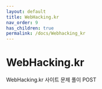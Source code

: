 ```yaml
---
layout: default
title: WebHacking.kr
nav_order: 9
has_children: true
permalink: /docs/Webhacking_kr
---
```


# WebHacking.kr

WebHacking.kr 사이트 문제 풀이 POST